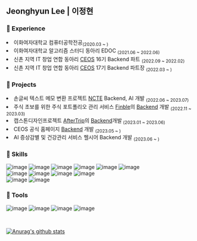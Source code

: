 ## Jeonghyun Lee | 이정현

### 🍋 Experience
<li> 이화여자대학교 컴퓨터공학전공<sub>(2020.03 ~ )</sub></li>
<li> 이화여자대학교 알고리즘 스터디 동아리 EDOC <sub>(2021.06 ~ 2022.06)</sub></li>
<li> 신촌 지역 IT 창업 연합 동아리 <a href="https://github.com/CEOS-Developers">CEOS</a> 16기 Backend 파트 <sub>(2022.09 ~ 2022.02)</sub></li>
<li> 신촌 지역 IT 창업 연합 동아리 <a href="https://github.com/CEOS-Developers">CEOS</a> 17기 Backend 파트장 <sub>(2022.03 ~ )</sub></li>

### 🥥 Projects
<li> 손글씨 텍스트 메모 변환 프로젝트 <a href="https://github.com/2022-AI-FullStack-Internship-TeamB/NCTE">NCTE</a> Backend, AI 개발 <sub>(2022.06 ~ 2023.07)</sub></li>
<li> 주식 초보를 위한 주식 포트폴리오 관리 서비스 <a href="https://github.com/finble-dev">Finble</a>의 <a href="https://github.com/finble-dev/Finble-BE">Backend</a> 개발 <sub>(2022.11 ~ 2023.03)</sub></li>
<li> 캡스톤디자인프로젝트 <a href="https://github.com/JeongHyoYeon">AfterTrip</a>의 <a href="https://github.com/JeongHyoYeon/Capstone-BE">Backend</a>개발<sub> (2023.01 ~ 2023.06)</sub></li>
<li> CEOS 공식 홈페이지 <a href="https://github.com/CEOS-Developers/CEOS-BE">Backend</a> 개발 <sub>(2023.05 ~ )</sub></li>
<li> AI 증상감별 및 건강관리 서비스 헬시어 Backend 개발 <sub>(2023.06 ~ )</sub></li>

### 🥭 Skills
![image](https://img.shields.io/badge/Spring-6DB33F?style=flat-square&logo=spring&logoColor=white)
![image](https://img.shields.io/badge/Spring_Boot-6DB33F?style=flat-square&logo=spring-boot&logoColor=white)
![image](https://img.shields.io/badge/Django-092E20?style=flat-square&logo=django&logoColor=white)
![image](https://img.shields.io/badge/Flask-000000?style=flat-square&logo=flask&logoColor=white)
![image](https://img.shields.io/badge/MySQL-4479A1?style=flat-square&logo=mysql&logoColor=white)
![image](https://img.shields.io/badge/MongoDB-47A248?style=flat-square&logo=mongodb&logoColor=white)
<br>
![image](https://img.shields.io/badge/Docker-2496ED?style=flat-square&logo=docker&logoColor=white)
![image](https://img.shields.io/badge/Amazon_AWS-232F3E?style=flat-square&logo=amazonaws&logoColor=white)
![image](https://img.shields.io/badge/NGINX-009639?style=flat-square&logo=nginx&logoColor=white)
![image](https://img.shields.io/badge/Github_Actions-2088FF?style=flat-square&logo=githubactions&logoColor=white)
<br>
![image](https://img.shields.io/badge/Postman-FF6C37?style=flat-square&logo=Postman&logoColor=white)
![image](https://img.shields.io/badge/Swagger-85EA2D?style=flat-square&logo=Swagger&logoColor=white)

### 🥝 Tools
![image](https://img.shields.io/badge/Git-F05032?style=flat-square&logo=Git&logoColor=white)
![image](https://img.shields.io/badge/GitHub-181717?style=flat-square&logo=GitHub&logoColor=white)
![image](https://img.shields.io/badge/Notion-000000?style=flat-square&logo=Notion&logoColor=white)
![image](https://img.shields.io/badge/Slack-4A154B?style=flat-square&logo=Slack&logoColor=white)

<br>

[![Anurag's github stats](https://github-readme-stats.vercel.app/api?username=Jeong-Hyeon-Lee&theme=omni&show_icons=true)](https://github.com/anuraghazra/github-readme-stats)

<!--
**Jeong-Hyeon-Lee/Jeong-Hyeon-Lee** is a ✨ _special_ ✨ repository because its `README.md` (this file) appears on your GitHub profile.

Here are some ideas to get you started:

- 🔭 I’m currently working on ...
- 🌱 I’m currently learning ...
- 👯 I’m looking to collaborate on ...
- 🤔 I’m looking for help with ...
- 💬 Ask me about ...
- 📫 How to reach me: ...
- 😄 Pronouns: ...
- ⚡ Fun fact: ...
-->
